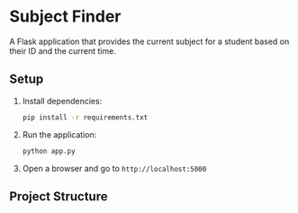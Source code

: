 # Subject Finder

A Flask application that provides the current subject for a student based on their ID and the current time.

## Setup

1. Install dependencies:
    ```sh
    pip install -r requirements.txt
    ```
2. Run the application:
    ```sh
    python app.py
    ```

3. Open a browser and go to `http://localhost:5000`

## Project Structure
